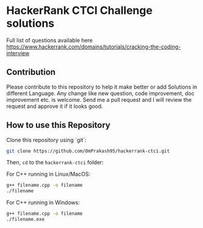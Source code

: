 # HackerRank CTCI Challenge solutions
Full list of questions available here https://www.hackerrank.com/domains/tutorials/cracking-the-coding-interview

<h2> Contribution </h2>
Please contribute to this repository to help it make better or add Solutions in different Language. Any change like new question, code improvement, doc improvement etc. is welcome. Send me a pull request and I will review the request and approve it if it looks good.

<h2> How to use this Repository </h2>
Clone this repository using `git`:

```sh
git clone https://github.com/OmPrakash95/hackerrank-ctci.git
```
Then, `cd` to the `hackerrank-ctci` folder:

For C++ running in Linux/MacOS:
```sh
g++ filename.cpp -o filename
./filename
```
For C++ running in Windows:
```sh
g++ filename.cpp -o filename
./filename.exe
```

